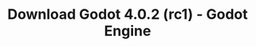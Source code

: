---
# Generated by /tools/generators/src/download_archive_generator !!! do not edit by hand !!!
title: 'Download Godot 4.0.2 (rc1) - Godot Engine'
type: 'download/archive'
name: '4.0.2'
flavor: 'rc1'
release_date: '2023-03-31T03:00:00-00:00'
release_notes: 'article/release-candidate-godot-4-0-2-rc-1/'
primaryPlatforms:
  - 'android.apk'
  - 'linux.64'
  - 'macos.universal'
  - 'windows.64'
  - 'web'
  - 'templates'
links:
  android.apk:
    name: 'android.apk'
    title: 'Android'
    caption: 'Universal APK (ARM64 + ARMv7 + x86_64 + x86)'
    tags:
      - 'APK download'
      - 'ARM64/v7'
      - 'x86 (64 & 32 bit)'
    hosts:
      github_builds:
        regular: 'https://github.com/godotengine/godot-builds/releases/download/4.0.2-rc1/Godot_v4.0.2-rc1_android_editor.apk'
        mono: '#'
      github:
        regular: 'https://github.com/godotengine/godot/releases/download/4.0.2-rc1/Godot_v4.0.2-rc1_android_editor.apk'
        mono: '#'
  linux.64:
    name: 'linux.64'
    title: 'Linux'
    caption: 'Standard (x86_64)'
    tags:
      - '64 bit'
    hosts:
      github_builds:
        regular: 'https://github.com/godotengine/godot-builds/releases/download/4.0.2-rc1/Godot_v4.0.2-rc1_linux.x86_64.zip'
        mono: 'https://github.com/godotengine/godot-builds/releases/download/4.0.2-rc1/Godot_v4.0.2-rc1_mono_linux_x86_64.zip'
      github:
        regular: 'https://github.com/godotengine/godot/releases/download/4.0.2-rc1/Godot_v4.0.2-rc1_linux.x86_64.zip'
        mono: 'https://github.com/godotengine/godot/releases/download/4.0.2-rc1/Godot_v4.0.2-rc1_mono_linux_x86_64.zip'
  macos.universal:
    name: 'macos.universal'
    title: 'macOS'
    caption: 'Universal (x86_64 + Apple Silicon)'
    tags:
      - 'Intel/Apple Silicon'
      - '64 bit'
    hosts:
      github_builds:
        regular: 'https://github.com/godotengine/godot-builds/releases/download/4.0.2-rc1/Godot_v4.0.2-rc1_macos.universal.zip'
        mono: 'https://github.com/godotengine/godot-builds/releases/download/4.0.2-rc1/Godot_v4.0.2-rc1_mono_macos.universal.zip'
      github:
        regular: 'https://github.com/godotengine/godot/releases/download/4.0.2-rc1/Godot_v4.0.2-rc1_macos.universal.zip'
        mono: 'https://github.com/godotengine/godot/releases/download/4.0.2-rc1/Godot_v4.0.2-rc1_mono_macos.universal.zip'
  windows.64:
    name: 'windows.64'
    title: 'Windows'
    caption: 'Standard (x86_64)'
    tags:
      - '64 bit'
    hosts:
      github_builds:
        regular: 'https://github.com/godotengine/godot-builds/releases/download/4.0.2-rc1/Godot_v4.0.2-rc1_win64.exe.zip'
        mono: 'https://github.com/godotengine/godot-builds/releases/download/4.0.2-rc1/Godot_v4.0.2-rc1_mono_win64.zip'
      github:
        regular: 'https://github.com/godotengine/godot/releases/download/4.0.2-rc1/Godot_v4.0.2-rc1_win64.exe.zip'
        mono: 'https://github.com/godotengine/godot/releases/download/4.0.2-rc1/Godot_v4.0.2-rc1_mono_win64.zip'
  web:
    name: 'web'
    title: 'Web editor'
    caption: ''
    tags:
      - 'Self-hosted'
      - 'Cross-platform'
    hosts:
      github_builds:
        regular: 'https://github.com/godotengine/godot-builds/releases/download/4.0.2-rc1/Godot_v4.0.2-rc1_web_editor.zip'
        mono: '#'
      github:
        regular: 'https://github.com/godotengine/godot/releases/download/4.0.2-rc1/Godot_v4.0.2-rc1_web_editor.zip'
        mono: '#'
  linux.arm64:
    name: 'linux.arm64'
    title: 'Linux'
    caption: 'Standard (ARM64)'
    tags:
      - 'ARM64'
      - '64 bit'
    hosts:
      github_builds:
        regular: 'https://github.com/godotengine/godot-builds/releases/download/4.0.2-rc1/Godot_v4.0.2-rc1_linux.arm64.zip'
        mono: 'https://github.com/godotengine/godot-builds/releases/download/4.0.2-rc1/Godot_v4.0.2-rc1_mono_linux_arm64.zip'
      github:
        regular: 'https://github.com/godotengine/godot/releases/download/4.0.2-rc1/Godot_v4.0.2-rc1_linux.arm64.zip'
        mono: 'https://github.com/godotengine/godot/releases/download/4.0.2-rc1/Godot_v4.0.2-rc1_mono_linux_arm64.zip'
  linux.32:
    name: 'linux.32'
    title: 'Linux'
    caption: 'Standard (x86)'
    tags:
      - '32 bit'
    hosts:
      github_builds:
        regular: 'https://github.com/godotengine/godot-builds/releases/download/4.0.2-rc1/Godot_v4.0.2-rc1_linux.x86_32.zip'
        mono: 'https://github.com/godotengine/godot-builds/releases/download/4.0.2-rc1/Godot_v4.0.2-rc1_mono_linux_x86_32.zip'
      github:
        regular: 'https://github.com/godotengine/godot/releases/download/4.0.2-rc1/Godot_v4.0.2-rc1_linux.x86_32.zip'
        mono: 'https://github.com/godotengine/godot/releases/download/4.0.2-rc1/Godot_v4.0.2-rc1_mono_linux_x86_32.zip'
  linux.arm32:
    name: 'linux.arm32'
    title: 'Linux'
    caption: 'Standard (ARM32)'
    tags:
      - 'ARM32'
      - '32 bit'
    hosts:
      github_builds:
        regular: 'https://github.com/godotengine/godot-builds/releases/download/4.0.2-rc1/Godot_v4.0.2-rc1_linux.arm32.zip'
        mono: 'https://github.com/godotengine/godot-builds/releases/download/4.0.2-rc1/Godot_v4.0.2-rc1_mono_linux_arm32.zip'
      github:
        regular: 'https://github.com/godotengine/godot/releases/download/4.0.2-rc1/Godot_v4.0.2-rc1_linux.arm32.zip'
        mono: 'https://github.com/godotengine/godot/releases/download/4.0.2-rc1/Godot_v4.0.2-rc1_mono_linux_arm32.zip'
  windows.32:
    name: 'windows.32'
    title: 'Windows'
    caption: 'Standard (x86)'
    tags:
      - '32 bit'
    hosts:
      github_builds:
        regular: 'https://github.com/godotengine/godot-builds/releases/download/4.0.2-rc1/Godot_v4.0.2-rc1_win32.exe.zip'
        mono: 'https://github.com/godotengine/godot-builds/releases/download/4.0.2-rc1/Godot_v4.0.2-rc1_mono_win32.zip'
      github:
        regular: 'https://github.com/godotengine/godot/releases/download/4.0.2-rc1/Godot_v4.0.2-rc1_win32.exe.zip'
        mono: 'https://github.com/godotengine/godot/releases/download/4.0.2-rc1/Godot_v4.0.2-rc1_mono_win32.zip'
  aar_library:
    name: 'aar_library'
    title: 'AAR library'
    caption: ''
    tags:
      - 'Android plugins'
      - 'Java'
      - 'Kotlin'
    hosts:
      github_builds:
        regular: 'https://github.com/godotengine/godot-builds/releases/download/4.0.2-rc1/godot-lib.4.0.2.rc1.template_release.aar'
        mono: '#'
      github:
        regular: 'https://github.com/godotengine/godot/releases/download/4.0.2-rc1/godot-lib.4.0.2.rc1.template_release.aar'
        mono: '#'
  templates:
    name: 'templates'
    title: 'Export templates'
    caption: ''
    tags:
      - 'Used to export your games to all supported platforms'
    hosts:
      github_builds:
        regular: 'https://github.com/godotengine/godot-builds/releases/download/4.0.2-rc1/Godot_v4.0.2-rc1_export_templates.tpz'
        mono: 'https://github.com/godotengine/godot-builds/releases/download/4.0.2-rc1/Godot_v4.0.2-rc1_mono_export_templates.tpz'
      github:
        regular: 'https://github.com/godotengine/godot/releases/download/4.0.2-rc1/Godot_v4.0.2-rc1_export_templates.tpz'
        mono: 'https://github.com/godotengine/godot/releases/download/4.0.2-rc1/Godot_v4.0.2-rc1_mono_export_templates.tpz'
---